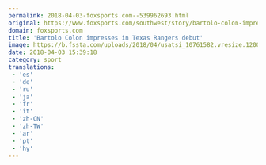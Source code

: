 ```yaml
---
permalink: 2018-04-03-foxsports.com--539962693.html
original: https://www.foxsports.com/southwest/story/bartolo-colon-impresses-in-texas-rangers-debut-040318
domain: foxsports.com
title: 'Bartolo Colon impresses in Texas Rangers debut'
image: https://b.fssta.com/uploads/2018/04/usatsi_10761582.vresize.1200.630.high.32.jpg
date: 2018-04-03 15:39:18
category: sport
translations: 
 - 'es'
 - 'de'
 - 'ru'
 - 'ja'
 - 'fr'
 - 'it'
 - 'zh-CN'
 - 'zh-TW'
 - 'ar'
 - 'pt'
 - 'hy'
---
```


